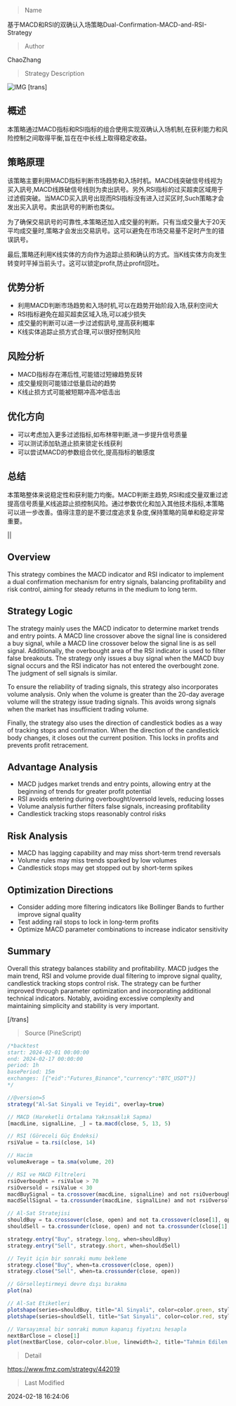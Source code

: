 
> Name

基于MACD和RSI的双确认入场策略Dual-Confirmation-MACD-and-RSI-Strategy

> Author

ChaoZhang

> Strategy Description

![IMG](https://www.fmz.com/upload/asset/14b7b09181043830ca8.png)
[trans]

## 概述

本策略通过MACD指标和RSI指标的组合使用实现双确认入场机制,在获利能力和风险控制之间取得平衡,旨在在中长线上取得稳定收益。

## 策略原理

该策略主要利用MACD指标判断市场趋势和入场时机。MACD线突破信号线视为买入訊号,MACD线跌破信号线则为卖出訊号。另外,RSI指标的过买超卖区域用于过滤假突破。当MACD买入訊号出现而RSI指标没有进入过买区时,Such策略才会发出买入訊号。卖出訊号的判断也类似。

为了确保交易訊号的可靠性,本策略还加入成交量的判断。只有当成交量大于20天平均成交量时,策略才会发出交易訊号。这可以避免在市场交易量不足时产生的错误訊号。

最后,策略还利用K线实体的方向作为追踪止损和确认的方式。当K线实体方向发生转变时平掉当前头寸。这可以锁定profit,防止profit回吐。

## 优势分析

- 利用MACD判断市场趋势和入场时机,可以在趋势开始阶段入场,获利空间大
- RSI指标避免在超买超卖区域入场,可以减少损失
- 成交量的判断可以进一步过滤假訊号,提高获利概率
- K线实体追踪止损方式合理,可以很好控制风险

## 风险分析

- MACD指标存在滞后性,可能错过短線趋势反转
- 成交量规则可能错过低量启动的趋势
- K线止损方式可能被短期冲高冲低击出

## 优化方向

- 可以考虑加入更多过滤指标,如布林带判断,进一步提升信号质量
- 可以测试添加轨道止损来锁定长线获利
- 可以尝试MACD的参数组合优化,提高指标的敏感度

## 总结

本策略整体来说稳定性和获利能力均衡。MACD判断主趋势,RSI和成交量双重过滤提高信号质量,K线追踪止损控制风险。通过参数优化和加入其他技术指标,本策略可以进一步改善。值得注意的是不要过度追求复杂度,保持策略的简单和稳定非常重要。

||

## Overview 

This strategy combines the MACD indicator and RSI indicator to implement a dual confirmation mechanism for entry signals, balancing profitability and risk control, aiming for steady returns in the medium to long term.

## Strategy Logic

The strategy mainly uses the MACD indicator to determine market trends and entry points. A MACD line crossover above the signal line is considered a buy signal, while a MACD line crossover below the signal line is as sell signal. Additionally, the overbought area of the RSI indicator is used to filter false breakouts. The strategy only issues a buy signal when the MACD buy signal occurs and the RSI indicator has not entered the overbought zone. The judgment of sell signals is similar.

To ensure the reliability of trading signals, this strategy also incorporates volume analysis. Only when the volume is greater than the 20-day average volume will the strategy issue trading signals. This avoids wrong signals when the market has insufficient trading volume.

Finally, the strategy also uses the direction of candlestick bodies as a way of tracking stops and confirmation. When the direction of the candlestick body changes, it closes out the current position. This locks in profits and prevents profit retracement.  

## Advantage Analysis

- MACD judges market trends and entry points, allowing entry at the beginning of trends for greater profit potential  
- RSI avoids entering during overbought/oversold levels, reducing losses
- Volume analysis further filters false signals, increasing profitability 
- Candlestick tracking stops reasonably control risks

## Risk Analysis

- MACD has lagging capability and may miss short-term trend reversals
- Volume rules may miss trends sparked by low volumes
- Candlestick stops may get stopped out by short-term spikes  

## Optimization Directions

- Consider adding more filtering indicators like Bollinger Bands to further improve signal quality
- Test adding rail stops to lock in long-term profits  
- Optimize MACD parameter combinations to increase indicator sensitivity

## Summary

Overall this strategy balances stability and profitability. MACD judges the main trend, RSI and volume provide dual filtering to improve signal quality, candlestick tracking stops control risk. The strategy can be further improved through parameter optimization and incorporating additional technical indicators. Notably, avoiding excessive complexity and maintaining simplicity and stability is very important.

[/trans]



> Source (PineScript)

``` javascript
/*backtest
start: 2024-02-01 00:00:00
end: 2024-02-17 00:00:00
period: 1h
basePeriod: 15m
exchanges: [{"eid":"Futures_Binance","currency":"BTC_USDT"}]
*/

//@version=5
strategy("Al-Sat Sinyali ve Teyidi", overlay=true)

// MACD (Hareketli Ortalama Yakınsaklık Sapma)
[macdLine, signalLine, _] = ta.macd(close, 5, 13, 5)

// RSI (Göreceli Güç Endeksi)
rsiValue = ta.rsi(close, 14)

// Hacim
volumeAverage = ta.sma(volume, 20)

// RSI ve MACD Filtreleri
rsiOverbought = rsiValue > 70
rsiOversold = rsiValue < 30
macdBuySignal = ta.crossover(macdLine, signalLine) and not rsiOverbought
macdSellSignal = ta.crossunder(macdLine, signalLine) and not rsiOversold

// Al-Sat Stratejisi
shouldBuy = ta.crossover(close, open) and not ta.crossover(close[1], open[1]) and macdBuySignal and volume > volumeAverage
shouldSell = ta.crossunder(close, open) and not ta.crossunder(close[1], open[1]) and macdSellSignal and volume > volumeAverage

strategy.entry("Buy", strategy.long, when=shouldBuy)
strategy.entry("Sell", strategy.short, when=shouldSell)

// Teyit için bir sonraki mumu bekleme
strategy.close("Buy", when=ta.crossover(close, open))
strategy.close("Sell", when=ta.crossunder(close, open))

// Görselleştirmeyi devre dışı bırakma
plot(na)

// Al-Sat Etiketleri
plotshape(series=shouldBuy, title="Al Sinyali", color=color.green, style=shape.triangleup, location=location.belowbar, size=size.small, text="Al")
plotshape(series=shouldSell, title="Sat Sinyali", color=color.red, style=shape.triangledown, location=location.abovebar, size=size.small, text="Sat")

// Varsayımsal bir sonraki mumun kapanış fiyatını hesapla
nextBarClose = close[1]
plot(nextBarClose, color=color.blue, linewidth=2, title="Tahmin Edilen Kapanış Fiyatı")

```

> Detail

https://www.fmz.com/strategy/442019

> Last Modified

2024-02-18 16:24:06
